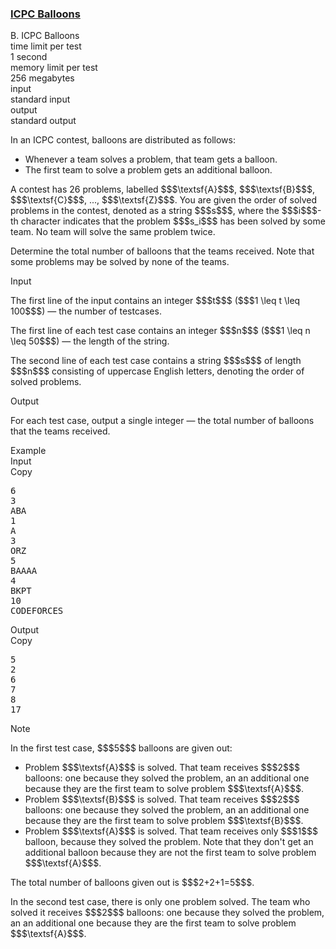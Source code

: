 <h3><a href="https://codeforces.com/contest/1703/problem/B" target="_blank" rel="noopener noreferrer">ICPC Balloons</a></h3>

<div class="header"><div class="title">B. ICPC Balloons</div><div class="time-limit"><div class="property-title">time limit per test</div>1 second</div><div class="memory-limit"><div class="property-title">memory limit per test</div>256 megabytes</div><div class="input-file input-standard"><div class="property-title">input</div>standard input</div><div class="output-file output-standard"><div class="property-title">output</div>standard output</div></div><div><p>In an ICPC contest, balloons are distributed as follows: </p><ul> <li> Whenever a team solves a problem, that team gets a balloon. </li><li> The first team to solve a problem gets an additional balloon. </li></ul> A contest has 26 problems, labelled $$$\textsf{A}$$$, $$$\textsf{B}$$$, $$$\textsf{C}$$$, ..., $$$\textsf{Z}$$$. You are given the order of solved problems in the contest, denoted as a string $$$s$$$, where the $$$i$$$-th character indicates that the problem $$$s_i$$$ has been solved by some team. No team will solve the same problem twice.<p>Determine the total number of balloons that the teams received. Note that some problems may be solved by none of the teams.</p></div><div class="input-specification"><div class="section-title">Input</div><p>The first line of the input contains an integer $$$t$$$ ($$$1 \leq t \leq 100$$$) — the number of testcases.</p><p>The first line of each test case contains an integer $$$n$$$ ($$$1 \leq n \leq 50$$$) — the length of the string.</p><p>The second line of each test case contains a string $$$s$$$ of length $$$n$$$ consisting of uppercase English letters, denoting the order of solved problems.</p></div><div class="output-specification"><div class="section-title">Output</div><p>For each test case, output a single integer — the total number of balloons that the teams received.</p></div><div class="sample-tests"><div class="section-title">Example</div><div class="sample-test"><div class="input"><div class="title">Input<div title="Copy" data-clipboard-target="#id005408739559109192" id="id004954634488706391" class="input-output-copier">Copy</div></div><pre id="id005408739559109192"><div class="test-example-line test-example-line-even test-example-line-0">6</div><div class="test-example-line test-example-line-odd test-example-line-1">3</div><div class="test-example-line test-example-line-odd test-example-line-1">ABA</div><div class="test-example-line test-example-line-even test-example-line-2">1</div><div class="test-example-line test-example-line-even test-example-line-2">A</div><div class="test-example-line test-example-line-odd test-example-line-3">3</div><div class="test-example-line test-example-line-odd test-example-line-3">ORZ</div><div class="test-example-line test-example-line-even test-example-line-4">5</div><div class="test-example-line test-example-line-even test-example-line-4">BAAAA</div><div class="test-example-line test-example-line-odd test-example-line-5">4</div><div class="test-example-line test-example-line-odd test-example-line-5">BKPT</div><div class="test-example-line test-example-line-even test-example-line-6">10</div><div class="test-example-line test-example-line-even test-example-line-6">CODEFORCES</div></pre></div><div class="output"><div class="title">Output<div title="Copy" data-clipboard-target="#id008365842264795333" id="id0046354149204513095" class="input-output-copier">Copy</div></div><pre id="id008365842264795333">5
2
6
7
8
17
</pre></div></div></div><div class="note"><div class="section-title">Note</div><p>In the first test case, $$$5$$$ balloons are given out: </p><ul> <li> Problem $$$\textsf{A}$$$ is solved. That team receives $$$2$$$ balloons: one because they solved the problem, an an additional one because they are the first team to solve problem $$$\textsf{A}$$$. </li><li> Problem $$$\textsf{B}$$$ is solved. That team receives $$$2$$$ balloons: one because they solved the problem, an an additional one because they are the first team to solve problem $$$\textsf{B}$$$. </li><li> Problem $$$\textsf{A}$$$ is solved. That team receives only $$$1$$$ balloon, because they solved the problem. Note that they don't get an additional balloon because they are <span class="tex-font-style-bf">not</span> the first team to solve problem $$$\textsf{A}$$$. </li></ul> The total number of balloons given out is $$$2+2+1=5$$$.<p>In the second test case, there is only one problem solved. The team who solved it receives $$$2$$$ balloons: one because they solved the problem, an an additional one because they are the first team to solve problem $$$\textsf{A}$$$.</p></div>